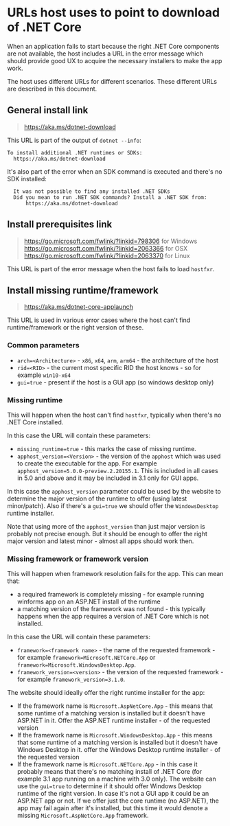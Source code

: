 # URLs host uses to point to download of .NET Core

When an application fails to start because the right .NET Core components are not available, the host includes a URL in the error message which should provide good UX to acquire the necessary installers to make the app work.

The host uses different URLs for different scenarios. These different URLs are described in this document.

## General install link
> https://aka.ms/dotnet-download

This URL is part of the output of `dotnet --info`:
```console
To install additional .NET runtimes or SDKs:
  https://aka.ms/dotnet-download
```

It's also part of the error when an SDK command is executed and there's no SDK installed:
```
  It was not possible to find any installed .NET SDKs
  Did you mean to run .NET SDK commands? Install a .NET SDK from:
      https://aka.ms/dotnet-download
```

## Install prerequisites link
> https://go.microsoft.com/fwlink/?linkid=798306  for Windows
> https://go.microsoft.com/fwlink/?linkid=2063366 for OSX
> https://go.microsoft.com/fwlink/?linkid=2063370 for Linux

This URL is part of the error message when the host fails to load `hostfxr`.


## Install missing runtime/framework

> https://aka.ms/dotnet-core-applaunch

This URL is used in various error cases where the host can't find runtime/framework or the right version of these.

### Common parameters

* `arch=<Architecture>` - `x86`, `x64`, `arm`, `arm64` - the architecture of the host
* `rid=<RID>` - the current most specific RID the host knows - so for example `win10-x64`
* `gui=true` - present if the host is a GUI app (so windows desktop only)

### Missing runtime
This will happen when the host can't find `hostfxr`, typically when there's no .NET Core installed.

In this case the URL will contain these parameters:
* `missing_runtime=true` - this marks the case of missing runtime.
* `apphost_version=<Version>` - the version of the `apphost` which was used to create the executable for the app. For example `apphost_version=5.0.0-preview.2.20155.1`. This is included in all cases in 5.0 and above and it may be included in 3.1 only for GUI apps.

In this case the `apphost_version` parameter could be used by the website to determine the major version of the runtime to offer (using latest minor/patch). Also if there's a `gui=true` we should offer the `WindowsDesktop` runtime installer.

Note that using more of the `apphost_version` than just major version is probably not precise enough. But it should be enough to offer the right major version and latest minor - almost all apps should work then.

### Missing framework or framework version
This will happen when framework resolution fails for the app. This can mean that:
* a required framework is completely missing - for example running winforms app on an ASP.NET install of the runtime
* a matching version of the framework was not found - this typically happens when the app requires a version of .NET Core which is not installed.

In this case the URL will contain these parameters:
* `framework=<framework name>` - the name of the requested framework - for example `framework=Microsoft.NETCore.App` or `framework=Microsoft.WindowsDesktop.App`.
* `framework_version=<version>` - the version of the requested framework - for example `framework_version=3.1.0`.

The website should ideally offer the right runtime installer for the app:
* If the framework name is `Microsoft.AspNetCore.App` - this means that some runtime of a matching version is installed but it doesn't have ASP.NET in it. Offer the ASP.NET runtime installer - of the requested version
* If the framework name is `Microsoft.WindowsDesktop.App` - this means that some runtime of a matching version is installed but it doesn't have Windows Desktop in it. offer the Windows Desktop runtime installer - of the requested version
* If the framework name is `Microsoft.NETCore.App` - in this case it probably means that there's no matching install of .NET Core (for example 3.1 app running on a machine with 3.0 only). The website can use the `gui=true` to determine if it should offer Windows Desktop runtime of the right version. In case it's not a GUI app it could be an ASP.NET app or not. If we offer just the core runtime (no ASP.NET), the app may fail again after it's installed, but this time it would denote a missing `Microsoft.AspNetCore.App` framework.
